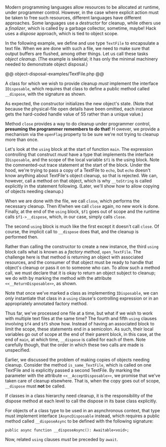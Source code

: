 Modern programming languages allow resources to be allocated at runtime, under programmer control. However, in the case where 
explicit action must be taken to free such resources, different languages have different approaches. Some languages use a 
*destructor* for cleanup, while others use a *finalizer*, which is called by a garbage collector, sometime, maybe! Hack uses 
a *dispose* approach, which is tied to object scope.

In the following example, we define and use type `TextFile` to encapsulate a text file. When we are done with such a file, 
we need to make sure that output buffers are flushed, among other things. Let us call these tasks *object cleanup*.  (The 
example is skeletal; it has only the minimal machinery needed to demonstrate object disposal.)

@@ object-disposal-examples/TextFile.php @@

A class for which we wish to provide cleanup *must* implement the interface `IDisposable`, which requires that class to 
define a public method called `__dispose`, with the signature as shown.

As expected, the constructor initializes the new object's state. (Note that because the physical-file open details have been 
omitted, each instance gets the hard-coded handle value of 55 rather than a unique value.)

Method `close` provides a way to do cleanup under programmer control, **presuming the programmer remembers to do that!** H
owever, we provide a mechanism via the `openFlag` property to be sure we're not trying to cleanup more than once.

Let's look at the `using` block at the start of function `main`. The expression controlling that construct *must* have a type 
that implements the interface `IDisposable`, and the scope of the local variable `$f1` is the using block.  Note the commented-out 
trace statement at the start of the block. Under the hood, we're trying to pass a copy of a TextFile to `echo`, but `echo` 
doesn't know anything about TextFile's object cleanup, so that is rejected. We can, however, call a method on that object, 
which is why `__toString` is called explicitly in the statement following. (Later, we'll show how to allow copying of objects 
needing cleanup.)

When we are done with the file, we call `close`, which performs the necessary cleanup. Then if/when we call `close` again, no 
new work is done. Finally, at the end of the `using` block, `$f1` goes out of scope and the runtime calls `$f1->__dispose`, 
which, in our case, simply calls `close`.

The second `using` block is much like the first except it doesn't call `close`. Of course, the implicit call to `__dispose` 
does that, and the cleanup is performed then.

Rather than calling the constructor to create a new instance, the third `using` block calls what is known as a *factory method*, 
`open_TextFile`. The challenge here is that method is returning an object with associated resources, and the consumer of that 
object must be ready to handle that object's cleanup or pass it on to someone who can. To allow such a method call, we must 
declare that it is okay to return an object subject to cleanup; we do with by marking the method with the attribute 
`<<__ReturnDisposable>>`, as shown.

Note that once we've marked a class as implementing `IDisposable`, we can *only* instantiate that class in a `using` 
clause's controlling expression or in an appropriately annotated factory method. 

Thus far, we've processed one file at a time, but what if we wish to work with multiple text files at the same time? The 
fourth and fifth `using` clauses involving `$f4` and `$f5` show how. Instead of having an associated block to limit the scope, 
these statements end in a semicolon. As such, their local variables go out of scope at the end of their parent block, in this 
case, at the end of `main`, at which time, `__dispose` is called for each of them. Note carefully though, that the order in which 
these two calls are made is unspecified.

Earlier, we discussed the problem of making copies of objects needing cleanup. Consider the method `is_same_TextFile`, which is 
called on one TextFile and is explicitly passed a second TextFile.  By marking the parameter with the attribute `<<__AcceptDisposable>>`, 
we promise that we've taken care of cleanup elsewhere. That is, when the copy goes out of scope, `__dispose` must **not** be called.

If classes in a class hierarchy need cleanup, it is the responsibility of the dispose method at each level to call the dispose 
in its base class explicitly. 

For objects of a class type to be used in an asynchronous context, that type must implement interface `IAsyncDisposable` instead, 
which requires a public method called `__disposeAsync` to be defined with the following signature:

```Hack
public async function __disposeAsync(): Awaitable<void>;
```

Now, related `using` clauses *must* be preceded by `await`. 
